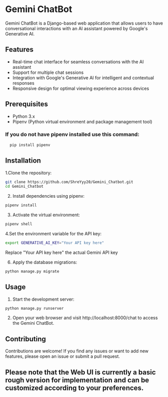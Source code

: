 # Gemini ChatBot
Gemini ChatBot is a Django-based web application that allows users to have conversational interactions with an AI assistant powered by Google's Generative AI.

## Features

- Real-time chat interface for seamless conversations with the AI assistant
- Support for multiple chat sessions
- Integration with Google's Generative AI for intelligent and contextual responses
- Responsive design for optimal viewing experience across devices

## Prerequisites

- Python 3.x
- Pipenv (Python virtual environment and package management tool)
### If you do not have pipenv installed use this command:
```bash
  pip install pipenv
```
## Installation

1.Clone the repository:
```bash
git clone https://github.com/ShreYyy20/Gemini_Chatbot.git
cd Gemini_Chatbot
```

2. Install dependencies using pipenv:
```bash
pipenv install
```
3. Activate the virtual environment:
```bash
pipenv shell
```

4.Set the environment variable for the API key:
```bash
export GENERATIVE_AI_KEY="Your API key here"
```
Replace "Your API key here" the actual Gemini API key

6. Apply the database migrations:
```python
python manage.py migrate
```

 ## Usage
 
1. Start the development server:
```python
python manage.py runserver
```

2. Open your web browser and visit http://localhost:8000/chat to access the Gemini ChatBot.


## Contributing
Contributions are welcome! If you find any issues or want to add new features, please open an issue or submit a pull request.


## Please note that the Web UI is currently a basic rough version for implementation and can be customized according to your preferences.


